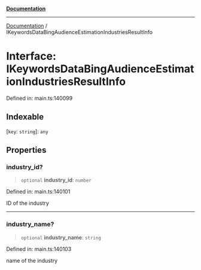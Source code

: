 [**Documentation**](../README.md)

***

[Documentation](../README.md) / IKeywordsDataBingAudienceEstimationIndustriesResultInfo

# Interface: IKeywordsDataBingAudienceEstimationIndustriesResultInfo

Defined in: main.ts:140099

## Indexable

\[`key`: `string`\]: `any`

## Properties

### industry\_id?

> `optional` **industry\_id**: `number`

Defined in: main.ts:140101

ID of the industry

***

### industry\_name?

> `optional` **industry\_name**: `string`

Defined in: main.ts:140103

name of the industry
